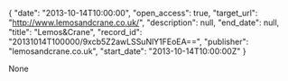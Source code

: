 {
  "date": "2013-10-14T10:00:00", 
  "open_access": true, 
  "target_url": "http://www.lemosandcrane.co.uk/", 
  "description": null, 
  "end_date": null, 
  "title": "Lemos&Crane", 
  "record_id": "20131014T100000/9xcb5Z2awLSSuNlY1FEoEA==", 
  "publisher": "lemosandcrane.co.uk", 
  "start_date": "2013-10-14T10:00:00Z"
}

None